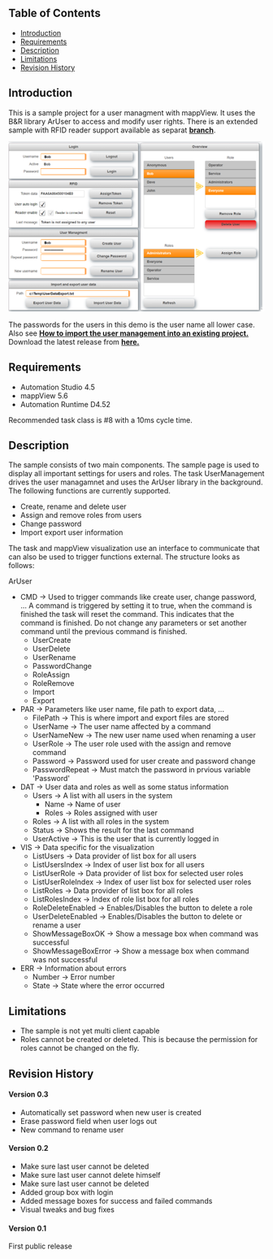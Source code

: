 ## Table of Contents
* [Introduction](#Introduction)
* [Requirements](#Requirements)
* [Description](#Description)
* [Limitations](#Limitations)
* [Revision History](#Revision-History)

<a name="Introduction"></a>
## Introduction
This is a sample project for a user managment with mappView. It uses the B&R library ArUser to access and modify user rights. There is an extended sample with RFID reader support available as separat [**branch**](https://github.com/stephan1827/mappView-User/tree/RFID).

![](Logical/mappView/Resources/Media/screenshot.png)

The passwords for the users in this demo is the user name all lower case. Also see [**How to import the user management into an existing project.**](Logical/UserManagement/HowToImport.pdf) Download the latest release from [**here.**](https://github.com/stephan1827/mappView-User/archive/V0.3.zip)

<a name="Requirements"></a>
## Requirements
* Automation Studio 4.5
* mappView 5.6
* Automation Runtime D4.52

Recommended task class is #8 with a 10ms cycle time.

<a name="Description"></a>
## Description
The sample consists of two main components. The sample page is used to display all important settings for users and roles. The task UserManagement drives the user managamnet and uses the ArUser library in the background. The following functions are currently supported.

* Create, rename and delete user
* Assign and remove roles from users
* Change password
* Import export user information


The task and mappView visualization use an interface to communicate that can also be used to trigger functions external. The structure looks as follows:

ArUser
* CMD -> Used to trigger commands like create user, change password, ... A command is triggered by setting it to true, when the command is finished the task will reset the command. This indicates that the command is finished. Do not change any parameters or set another command until the previous command is finished.
  * UserCreate
  * UserDelete
  * UserRename
  * PasswordChange
  * RoleAssign
  * RoleRemove
  * Import
  * Export
* PAR -> Parameters like user name, file path to export data, ...
  * FilePath -> This is where import and export files are stored
  * UserName -> The user name affected by a command
  * UserNameNew -> The new user name used when renaming a user
  * UserRole -> The user role used with the assign and remove command
  * Password -> Password used for user create and password change
  * PasswordRepeat -> Must match the password in prvious variable 'Password'
* DAT -> User data and roles as well as some status information
  * Users -> A list with all users in the system
    * Name -> Name of user
    * Roles -> Roles assigned with user
  * Roles -> A list with all roles in the system
  * Status -> Shows the result for the last command
  * UserActive -> This is the user that is currently logged in
* VIS -> Data specific for the visualization
  * ListUsers -> Data provider of list box for all users
  * ListUsersIndex -> Index of user list box for all users
  * ListUserRole -> Data provider of list box for selected user roles
  * ListUserRoleIndex -> Index of user list box for selected user roles
  * ListRoles -> Data provider of list box for all roles
  * ListRolesIndex -> Index of role list box for all roles
  * RoleDeleteEnabled -> Enables/Disables the button to delete a role
  * UserDeleteEnabled -> Enables/Disables the button to delete or rename a user
  * ShowMessageBoxOK -> Show a message box when command was successful
  * ShowMessageBoxError -> Show a message box when command was not successful
* ERR -> Information about errors
  * Number -> Error number
  * State -> State where the error occurred

<a name="Limitations"></a>
## Limitations
* The sample is not yet multi client capable
* Roles cannot be created or deleted. This is because the permission for roles cannot be changed on the fly.

<a name="Revision-History"></a>
## Revision History

#### Version 0.3
- Automatically set password when new user is created
- Erase password field when user logs out
- New command to rename user

#### Version 0.2
- Make sure last user cannot be deleted
- Make sure last user cannot delete himself
- Make sure last user cannot be deleted
- Added group box with login
- Added message boxes for success and failed commands
- Visual tweaks and bug fixes

#### Version 0.1
First public release
